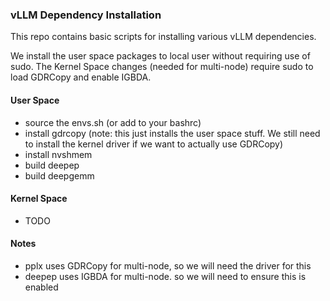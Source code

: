 ### vLLM Dependency Installation

This repo contains basic scripts for installing various vLLM dependencies.

We install the user space packages to local user without requiring use of sudo. The Kernel Space changes (needed for multi-node) require sudo to load GDRCopy and enable IGBDA.

#### User Space
- source the envs.sh (or add to your bashrc)
- install gdrcopy (note: this just installs the user space stuff. We still need to install the kernel driver if we want to actually use GDRCopy)
- install nvshmem
- build deepep
- build deepgemm

#### Kernel Space
- TODO

#### Notes
- pplx uses GDRCopy for multi-node, so we will need the driver for this
- deepep uses IGBDA for multi-node. so we will need to ensure this is enabled 
